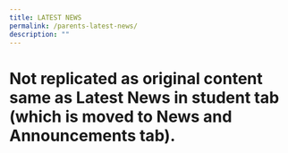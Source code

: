 ```yaml
---
title: LATEST NEWS
permalink: /parents-latest-news/
description: ""
---
```




# Not replicated as original content same as Latest News in student tab (which is moved to News and Announcements tab).